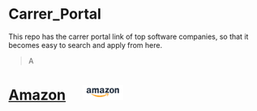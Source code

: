 # Carrer_Portal
This repo has the carrer portal link of top software companies, so that it becomes easy to search and apply from here.

> A

# [Amazon](https://account.amazon.jobs/en-GB) &nbsp; &nbsp; <a href="https://account.amazon.jobs/en-GB"> <img src="Images/A/amazon.png" width="80" height="30" /> </a>  
